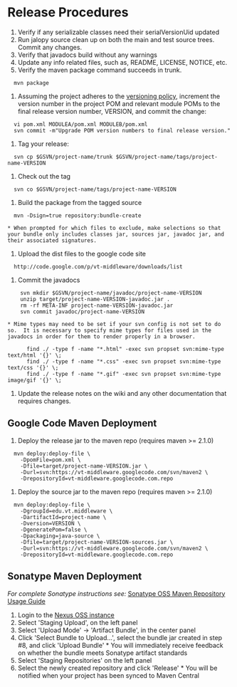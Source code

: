 # Release Procedures #
  1. Verify if any serializable classes need their serialVersionUid updated
  1. Run jalopy source clean up on both the main and test source trees. Commit any changes.
  1. Verify that javadocs build without any warnings
  1. Update any info related files, such as, README, LICENSE, NOTICE, etc.
  1. Verify the maven package command succeeds in trunk.
```
  mvn package
```
  1. Assuming the project adheres to the [versioning policy](vtVersioning.md), increment the version number in the project POM and relevant module POMs to the final release version number, VERSION, and commit the change:
```
  vi pom.xml MODULEA/pom.xml MODULEB/pom.xml
  svn commit -m"Upgrade POM version numbers to final release version."
```
  1. Tag your release:
```
  svn cp $GSVN/project-name/trunk $GSVN/project-name/tags/project-name-VERSION
```
  1. Check out the tag
```
  svn co $GSVN/project-name/tags/project-name-VERSION
```
  1. Build the package from the tagged source
```
  mvn -Dsign=true repository:bundle-create
```
    * When prompted for which files to exclude, make selections so that your bundle only includes classes jar, sources jar, javadoc jar, and their associated signatures.
  1. Upload the dist files to the google code site
```
  http://code.google.com/p/vt-middleware/downloads/list
```
  1. Commit the javadocs
```
    svn mkdir $GSVN/project-name/javadoc/project-name-VERSION
    unzip target/project-name-VERSION-javadoc.jar .
    rm -rf META-INF project-name-VERSION-javadoc.jar
    svn commit javadoc/project-name-VERSION
```
    * Mime types may need to be set if your svn config is not set to do so.  It is necessary to specify mime types for files used in the javadocs in order for them to render properly in a browser.
```
      find ./ -type f -name "*.html" -exec svn propset svn:mime-type text/html '{}' \;
      find ./ -type f -name "*.css" -exec svn propset svn:mime-type text/css '{}' \;
      find ./ -type f -name "*.gif" -exec svn propset svn:mime-type image/gif '{}' \;
```
  1. Update the release notes on the wiki and any other documentation that requires changes.
## Google Code Maven Deployment ##
  1. Deploy the release jar to the maven repo (requires maven >= 2.1.0)
```
  mvn deploy:deploy-file \
    -DpomFile=pom.xml \
    -Dfile=target/project-name-VERSION.jar \
    -Durl=svn:https://vt-middleware.googlecode.com/svn/maven2 \
    -DrepositoryId=vt-middleware.googlecode.com.repo
```
  1. Deploy the source jar to the maven repo (requires maven >= 2.1.0)
```
  mvn deploy:deploy-file \
    -DgroupId=edu.vt.middleware \
    -DartifactId=project-name \
    -Dversion=VERSION \
    -DgeneratePom=false \
    -Dpackaging=java-source \
    -Dfile=target/project-name-VERSION-sources.jar \
    -Durl=svn:https://vt-middleware.googlecode.com/svn/maven2 \
    -DrepositoryId=vt-middleware.googlecode.com.repo
```
## Sonatype Maven Deployment ##
_For complete Sonatype instructions see:_ [Sonatype OSS Maven Repository Usage Guide](https://docs.sonatype.org/display/repository/sonatype+oss+maven+repository+usage+guide)

  1. Login to the [Nexus OSS instance](https://oss.sonatype.org)
  1. Select 'Staging Upload', on the left panel
  1. Select 'Upload Mode' -> 'Artifact Bundle', in the center panel
  1. Click 'Select Bundle to Upload...', select the bundle jar created in step #8, and click 'Upload Bundle'
    * You will immediately receive feedback on whether the bundle meets Sonatype artifact standards
  1. Select 'Staging Repositories' on the left panel
  1. Select the newly created repository and click 'Release'
    * You will be notified when your project has been synced to Maven Central